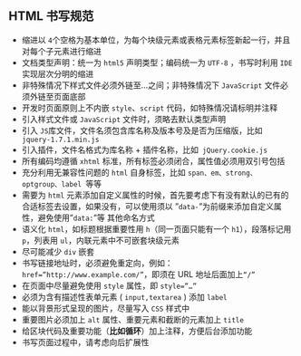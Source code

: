 ## HTML 书写规范

* 缩进以 `4`个空格为基本单位，为每个块级元素或表格元素标签新起一行，并且对每个子元素进行缩进
* 文档类型声明：统一为 `html5` 声明类型；编码统一为 `UTF-8` ，书写时利用 `IDE` 实现层次分明的缩进
* 非特殊情况下样式文件必须外链至…之间；非特殊情况下 `JavaScript` 文件必须外链至页面底部
* 开发时页面原则上不内嵌 `style`、`script` 代码，如特殊情况请标明并注释
* 引入样式文件或 `JavaScript` 文件时，须略去默认类型声明
* 引入 `JS`库文件，文件名须包含库名称及版本号及是否为压缩版，比如` jquery-1.7.1.min.js `
* 引入插件，文件名格式为库名称 + 插件名称，比如` jQuery.cookie.js`
* 所有编码均遵循 `xhtml` 标准，所有标签必须闭合，属性值必须用双引号包括
* 充分利用无兼容性问题的 `html` 自身标签，比如 `span、em、strong、optgroup、label `等等
* 需要为 `html` 元素添加自定义属性的时候，首先要考虑下有没有默认的已有的合适标签去设置，如果没有，可以使用须以 ”`data-`”为前缀来添加自定义属性，避免使用”`data:`”等 其他命名方式
* 语义化 `html`，如标题根据重要性用 `h`（同一页面只能有一个 `h1`），段落标记用 `p`，列表用 `ul`，内联元素中不可嵌套块级元素
* 尽可能减少 `div` 嵌套
* 书写链接地址时，必须避免重定向，例如：`href=”http://www.example.com/”`，即须在 URL 地址后面加上`“/”`
* 在页面中尽量避免使用 `style` 属性，即 `style=”…”`
* 必须为含有描述性表单元素 ( `input,textarea` ) 添加 `label`
* 能以背景形式呈现的图片，尽量写入 `CSS` 样式中
* 重要图片必须加上 `alt` 属性、重要元素和截断的元素加上 `title`
* 给区块代码及重要功能（**比如循环**）加上注释，方便后台添加功能
* 书写页面过程中，请考虑向后扩展性

